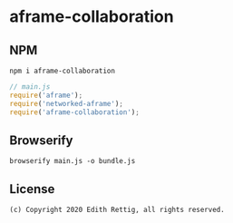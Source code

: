 # aframe-collaboration

## NPM

```
npm i aframe-collaboration
```

```javascript
// main.js
require('aframe');
require('networked-aframe');
require('aframe-collaboration');
```

## Browserify

```
browserify main.js -o bundle.js
```
## License
```
(c) Copyright 2020 Edith Rettig, all rights reserved.
```
